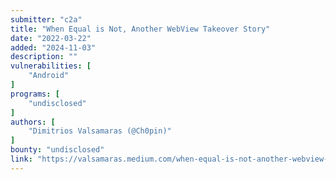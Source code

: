 ```yaml
---
submitter: "c2a"
title: "When Equal is Not, Another WebView Takeover Story"
date: "2022-03-22"
added: "2024-11-03"
description: ""
vulnerabilities: [
    "Android"
]
programs: [
    "undisclosed"
]
authors: [
    "Dimitrios Valsamaras (@Ch0pin)"
]
bounty: "undisclosed"
link: "https://valsamaras.medium.com/when-equal-is-not-another-webview-takeover-story-730be8d6e202"
---
```




